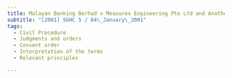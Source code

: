 ```yaml
---
title: Malayan Banking Berhad v Measurex Engineering Pte Ltd and Another
subtitle: "[2001] SGHC 5 / 04\_January\_2001"
tags:
  - Civil Procedure
  - Judgments and orders
  - Consent order
  - Interpretation of the terms
  - Relevant principles

---
```


